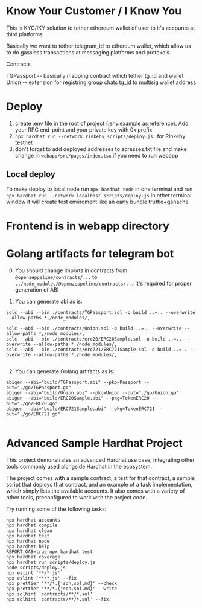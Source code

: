 # Know Your Customer / I Know You 
This is KYC/IKY solution to tether ethereum wallet of user to it's accounts at third platforms

Basically we want to tether telegram_id to ethereum wallet, which allow us to do gassless transactions at messaging platforms and protokols.

Contracts

TGPassport -- basically mapping contract which tether tg_id and wallet
Union -- extension for registring group chats tg_id to multisig wallet address 

# Deploy
1. create .env file in the root of project (.env.example as reference). Add your RPC end-point and your private key with 0x prefix
2. `npx hardhat run --network rinkeby scripts/deploy.js ` for Rinkeby testnet
3. don't forget to add deployed addresses to adresses.txt file and make change in `webapp/src/pages/index.tsx` if you need to run webapp

## Local deploy
To make deploy to local node run `npx hardhat node` in one terminal and run `npx hardhat run --network localhost scripts/deploy.js` in *other* terminal window
it will create test enviroment like an early bundle truffle+ganache


# Frontend is in webapp directory

# Golang artifacts for telegram bot

0. You should change imports in contracts from `@openzeppeline/contracts/...` to `../node_modules/@openzeppeline/contracts/...` it's required for proper generation of ABI


1. You can generate abi as is:
```
solc --abi --bin ./contracts/TGPassport.sol -o build ..=.. --overwrite --allow-paths *,/node_modules/,

solc --abi --bin ./contracts/Union.sol -o build ..=.. --overwrite --allow-paths *,/node_modules/,
solc --abi --bin ./contracts/erc20/ERC20Sample.sol -o build ..=.. --overwrite --allow-paths *,/node_modules/,
solc --abi --bin ./contracts/erc721/ERC721Sample.sol -o build ..=.. --overwrite --allow-paths *,/node_modules/,


```

2. You can generate Golang artifacts as is:
```
abigen --abi="build/TGPassport.abi" --pkg=Passport --out="./go/TGPassport.go"
abigen --abi="build/Union.abi" --pkg=Union --out="./go/Union.go"
abigen --abi="build/ERC20Sample.abi" --pkg=TokenERC20 --out="./go/ERC20.go"
abigen --abi="build/ERC721Sample.abi" --pkg=TokenERC721 --out="./go/ERC721.go"


```

# Advanced Sample Hardhat Project

This project demonstrates an advanced Hardhat use case, integrating other tools commonly used alongside Hardhat in the ecosystem.

The project comes with a sample contract, a test for that contract, a sample script that deploys that contract, and an example of a task implementation, which simply lists the available accounts. It also comes with a variety of other tools, preconfigured to work with the project code.

Try running some of the following tasks:

```shell
npx hardhat accounts
npx hardhat compile
npx hardhat clean
npx hardhat test
npx hardhat node
npx hardhat help
REPORT_GAS=true npx hardhat test
npx hardhat coverage
npx hardhat run scripts/deploy.js
node scripts/deploy.js
npx eslint '**/*.js'
npx eslint '**/*.js' --fix
npx prettier '**/*.{json,sol,md}' --check
npx prettier '**/*.{json,sol,md}' --write
npx solhint 'contracts/**/*.sol'
npx solhint 'contracts/**/*.sol' --fix
```


